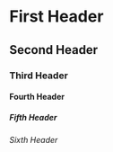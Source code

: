 # First Header

## Second Header

### Third Header

#### Fourth Header

##### Fifth Header

###### Sixth Header
